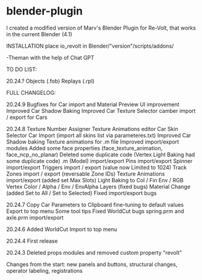 # blender-plugin
I created a modified version of Marv's Blender Plugin for Re-Volt, that works in the current Blender (4.1)

INSTALLATION
place io_revolt in Blender/"version"/scripts/addons/

-Theman with the help of Chat GPT

TO DO LIST:

20.24.?
Objects (.fob)
Replays (.rpl)

FULL CHANGELOG:

20.24.9
Bugfixes for Car import and Material Preview
UI improvement
Improved Car Shadow Baking
Improved Car Texture Selector
camber import / export for Cars

20.24.8
Texture Number Assigner
Texture Animations editor
Car Skin Selector
Car Import (import all skins list via parameteres.txt)
Improved Car Shadow baking
Texture animations for .m file
Improved import/export modules
Added some face properties (face_texture_animation, face_ncp_no_planar)
Deleted some duplicate code (Vertex Light Baking had some duplicate code)
.m (Model) import/export
Pins import/export
Spinner import/export
Triggers import / export (value now Limited to 1024)
Track Zones import / export (reversable Zone IDs)
Texture Animations import/export (added set Max Slots)
Light Baking to Col / Fin Env / RGB
Vertex Color / Alpha / Env / EnvAlpha Layers (fixed bugs)
Material Change (added Set to All / Set to Selected)
Fixed import/export bugs

20.24.7
Copy Car Parameters to Clipboard fine-tuning to default values
Export to top menu
Some tool tips
Fixed WorldCut bugs
spring.prm and axle.prm import/export

20.24.6
Added WorldCut
Import to top menu

20.24.4
First release

20.24.3
Deleted props modules and removed custom property "revolt"

Changes from the start: new panels and buttons, structural changes, operator labeling, registrations